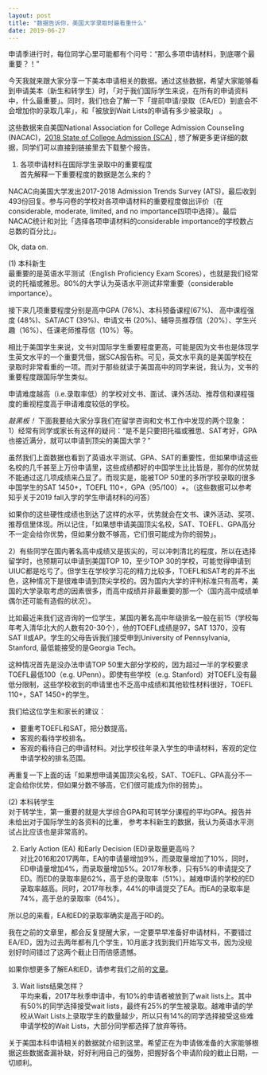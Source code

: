 ```yaml
---
layout: post
title: "数据告诉你，美国大学录取时最看重什么"
date: 2019-06-27
---
```


申请季进行时，每位同学心里可能都有个问号：“那么多项申请材料，到底哪个最重要？！”

今天我就来跟大家分享一下美本申请相关的数据。通过这些数据，希望大家能够看到申请美本（新生和转学生）时，「对于我们国际学生来说，在所有的申请资料中，什么最重要」。同时，我们也会了解一下「提前申请/录取（EA/ED）到底会不会增加你的录取几率」，和「被放到Wait Lists的申请有多少被录取」 。

这些数据来自美国National Association for College Admission Counseling (NACAC)，[2018 State of College Admission (SCA)](https://www.nacacnet.org/globalassets/documents/publications/research/2018_soca/soca18.pdf) , 想了解更多更详细的数据，同学们可以直接到链接里去下载整个报告。

1. 各项申请材料在国际学生录取中的重要程度  
首先解释一下重要程度的数据是怎么来的？

NACAC向美国大学发出2017-2018 Admission Trends Survey (ATS)，最后收到493份回复。参与问卷的学校对各项申请材料的重要程度做出评价（在considerable, moderate, limited, and no importance四项中选择）。最后NACAC统计和对比「选择各项申请材料的considerable importance的学校数占总数的百分比」。

Ok, data on.

 (1) 本科新生  
 最重要的是英语水平测试（English Proficiency Exam Scores），也就是我们经常说的托福或雅思。80%的大学认为英语水平测试非常重要（considerable importance）。

 接下来几项重要程度分别是高中GPA (76%)、本科预备课程(67%)、 高中课程强度 (48%)、SAT/ACT (39%)、申请文书 (20%)、辅导员推荐信（20%）、学生兴趣（16%）、任课老师推荐信（10%）等。

 相比于美国学生来说，文书对国际学生重要程度更高，可能是因为文书也是体现学生英文水平的一个重要凭借，据SCA报告称。可见，英文水平真的是美国学校在录取时非常看重的一项。而对于那些就读于美国高中的同学来说，我认为，文书的重要程度跟国际学生类似。

 申请难度越高（i.e.录取率低）的学校对文书、面试、课外活动、推荐信和课程强度的重视程度高于申请难度较低的学校。

 *敲黑板！*
 下面我要给大家分享我们在留学咨询和文书工作中发现的两个现象：  
  1）经常有同学或家长有这样的疑问：“是不是只要把托福或雅思、SAT考好，GPA也接近满分，就可以申请到顶尖的美国大学？”

  虽然我们上面数据也看到了英语水平测试、GPA、SAT的重要性，但如果申请这些名校的几千甚至上万份申请里，这些成绩都好的中国学生比比皆是，那你的优势就不能通过这几项成绩来凸显了。而现实是，能被TOP 50里的多所学校录取的很多中国学生的SAT 1450+，TOEFL 110+，GPA（95/100）+。（这些数据可以参考知乎关于2019 fall入学的学生申请材料的问答）

  如果你的这些硬性成绩也到达了这样的水平，优势就会在文书、课外活动、奖项、推荐信里体现。所以记住，「如果想申请美国顶尖名校，SAT、TOEFL、GPA高分不一定会给你优势，但如果分数不够高，它们很可能成为你的弱势」。

  2）有些同学在国内著名高中成绩又是拔尖的，可以冲刺清北的程度，所以在选择留学时，也预期可以申请到美国TOP 10，至少TOP 30的学校，可能觉得申请到UIUC都是吃亏了。但学生在学校学习花的精力比较多，TOEFL和SAT考的并不出色，这种情况下是很难申请到顶尖学校的。因为国内大学的评判标准只有高考，美国的大学录取考虑的因素很多，而高中成绩并非最重要的那一个（国内高中成绩单偶尔还可能有造假的状况）。

  比如最近来我们这咨询的一位学生，某国内著名高中年级排名一般在前15（学校每年考入清华北大的人数有20-30个），他的TOEFL成绩是97，SAT 1370，没有SAT II或AP。学生的父母告诉我们接受申到University of Pennsylvania, Stanford, 最低能接受的是Georgia Tech。

  这种情况首先是没办法申请TOP 50里大部分学校的，因为超过一半的学校要求TOEFL最低100（e.g. UPenn）。即使有些学校（e.g. Stanford）对TOEFL没有最低分限制，这些学校收到的申请里也不乏高中成绩和其他软性材料很好，TOEFL 110+，SAT 1450+的学生。

  我们给这位学生和家长的建议：  
   * 要重考TOEFL和SAT，把分数提高。
   * 客观的看待学校排名。
   * 客观的看待自己的申请材料。对比学校往年录入学生的申请材料，客观的定位申请学校的排名范围。

  再重复一下上面的话「如果想申请美国顶尖名校，SAT、TOEFL、GPA高分不一定会给你优势，但如果分数不够高，它们很可能成为你的弱势」。

 (2) 本科转学生  
 对于转学生，第一重要的就是大学综合GPA和可转学分课程的平均GPA。报告并未给出对于国际学生的各资料的比重， 参考本科新生的数据，我认为英语水平测试占比应该也是非常高的。

2. Early Action (EA) 和Early Decision (ED)录取量更高吗？  
对比2016和2017两年，EA的申请量增加9%，而录取量增加了10%，同时，ED申请量增加4%，而录取量增加5%。2017年秋季，只有5%的申请提交了ED。而ED的录取率是62%，高于总的录取率（51%）。越难申请的学校的ED录取率越高。同时，2017年秋季，44%的申请提交了EA。而EA的录取率是74%，高于总的录取率（64%）。

所以总的来看，EA和ED的录取率确实是高于RD的。

我在之前的文章里，都会反复提醒大家，一定要早早准备好申请材料，不要错过EA/ED，因为过去两年都有几个学生，10月底才找到我们开始写文书，因为没规划好时间错过了这两个截止日而倍感遗憾。

如果你想更多了解EA和ED，请参考我们之前的[文章](http://www.tessay.org/blog/2018/10/19/earlyadmission)。

3. Wait lists结果怎样？  
平均来看，2017年秋季申请中，有10%的申请者被放到了wait lists上。其中有50%的同学选择接受wait lists，最终有25%的学生被录取。越难申请的学校从Wait Lists上录取学生的数量越少，所以只有14%的同学选择接受这些难申请学校的Wait Lists，大部分同学都选择了放弃等待。

关于美国本科申请相关的数据就介绍到这里。希望正在为申请做准备的大家能够根据这些数据查漏补缺，好好利用自己的强势，把握好各个申请阶段的截止日期，一切顺利。
